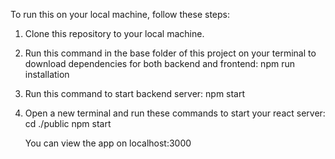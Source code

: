 To run this on your local machine, follow these steps:

1. Clone this repository to your local machine.

2. Run this command in the base folder of this project on your terminal to download dependencies for both backend and frontend:
   npm run installation

3. Run this command to start backend server:
   npm start

4. Open a new terminal and run these commands to start your react server:
   cd ./public
   npm start

   You can view the app on localhost:3000
